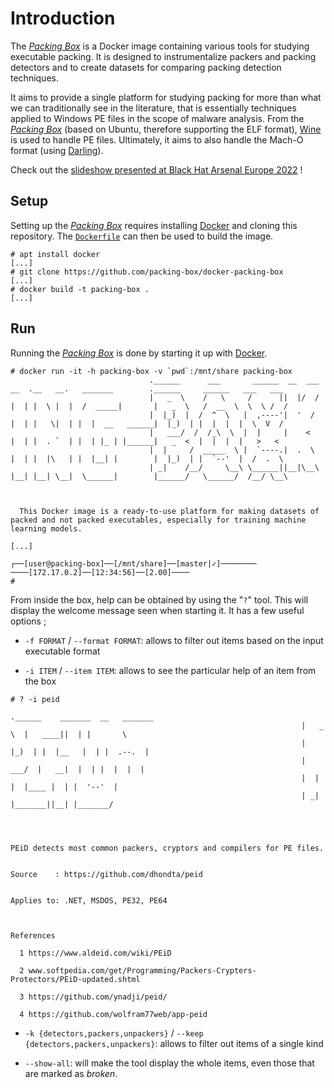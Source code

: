 # Introduction

The [*Packing Box*](https://github.com/packing-box/docker-packing-box) is a Docker image containing various tools for studying executable packing. It is designed to instrumentalize packers and packing detectors and to create datasets for comparing packing detection techniques.

It aims to provide a single platform for studying packing for more than what we can traditionally see in the literature, that is essentially techniques applied to Windows PE files in the scope of malware analysis. From the [*Packing Box*](https://github.com/packing-box/docker-packing-box) (based on Ubuntu, therefore supporting the ELF format), [Wine](https://www.winehq.org/) is used to handle PE files. Ultimately, it aims to also handle the Mach-O format (using [Darling](https://www.darlinghq.org/)).

Check out the [slideshow presented at Black Hat Arsenal Europe 2022](https://raw.githubusercontent.com/packing-box/docker-packing-box/main/docs/pages/assets/bheu22-presentation.pdf) !

## Setup

Setting up the [*Packing Box*](https://github.com/packing-box/docker-packing-box) requires installing [Docker](https://www.docker.com) and cloning this repository. The [`Dockerfile`](https://github.com/dhondta/docker-packing-box/blob/main/Dockerfile) can then be used to build the image.

```console
# apt install docker
[...]
# git clone https://github.com/packing-box/docker-packing-box
[...]
# docker build -t packing-box .
[...]
```

## Run

Running the [*Packing Box*](https://github.com/packing-box/docker-packing-box) is done by starting it up with [Docker](https://www.docker.com).

```console
# docker run -it -h packing-box -v `pwd`:/mnt/share packing-box
                               .______      ___       ______  __  ___  __  .__   __.   _______        .______     ______   ___   ___
                               |   _  \    /   \     /      ||  |/  / |  | |  \ |  |  /  _____|       |   _  \   /  __  \  \  \ /  /
                               |  |_)  |  /  ^  \   |  ,----'|  '  /  |  | |   \|  | |  |  __   ______|  |_)  | |  |  |  |  \  V  /
                               |   ___/  /  /_\  \  |  |     |    <   |  | |  . `  | |  | |_ | |______|   _  <  |  |  |  |   >   <
                               |  |     /  _____  \ |  `----.|  .  \  |  | |  |\   | |  |__| |        |  |_)  | |  `--'  |  /  .  \
                               | _|    /__/     \__\ \______||__|\__\ |__| |__| \__|  \______|        |______/   \______/  /__/ \__\



  This Docker image is a ready-to-use platform for making datasets of packed and not packed executables, especially for training machine learning models.

[...]

┌──[user@packing-box]──[/mnt/share]──[master|✓]────────                           ────[172.17.0.2]──[12:34:56]──[2.00]────
# 

```

From inside the box, help can be obtained by using the "`?`" tool. This will display the welcome message seen when starting it. It has a few useful options ;

- `-f FORMAT` / `--format FORMAT`: allows to filter out items based on the input executable format

- `-i ITEM` / `--item ITEM`: allows to see the particular help of an item from the box

```console
# ? -i peid    
                                                                 .______    _______  __   _______
                                                                 |   _  \  |   ____||  | |       \
                                                                 |  |_)  | |  |__   |  | |  .--.  |
                                                                 |   ___/  |   __|  |  | |  |  |  |
                                                                 |  |      |  |____ |  | |  '--'  |
                                                                 | _|      |_______||__| |_______/




PEiD detects most common packers, cryptors and compilers for PE files.


Source    : https://github.com/dhondta/peid


Applies to: .NET, MSDOS, PE32, PE64



References

  1 https://www.aldeid.com/wiki/PEiD

  2 www.softpedia.com/get/Programming/Packers-Crypters-Protectors/PEiD-updated.shtml

  3 https://github.com/ynadji/peid/

  4 https://github.com/wolfram77web/app-peid

```

- `-k {detectors,packers,unpackers}` / `--keep {detectors,packers,unpackers}`: allows to filter out items of a single kind

- `--show-all`: will make the tool display the whole items, even those that are marked as *broken*.

